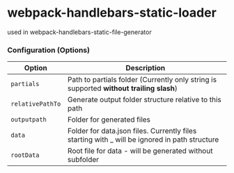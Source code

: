 # webpack-handlebars-static-loader

used in webpack-handlebars-static-file-generator

### Configuration (Options)

|Option| Description|
|--|--|
|`partials`| Path to partials folder (Currently only string is supported **without trailing slash**) |
|`relativePathTo`| Generate output folder structure relative to this path |
|`outputpath`| Folder for generated files |
|`data`| Folder for data.json files. Currently files starting with _ will be ignored in path structure |
|`rootData`| Root file for data - will be generated without subfolder |
